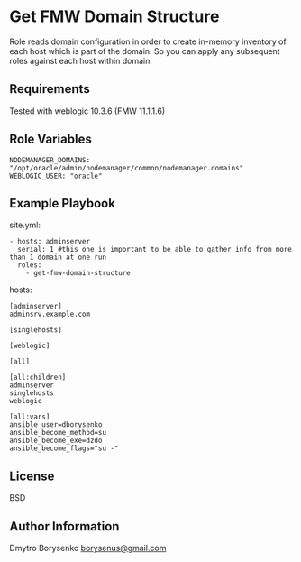Get FMW Domain Structure
=========


Role reads domain configuration in order to create in-memory inventory of each host which is part of the domain. So you can apply any subsequent roles against each host within domain. 

Requirements
------------

Tested with weblogic 10.3.6 (FMW 11.1.1.6) 

Role Variables
--------------

    
    NODEMANAGER_DOMAINS: "/opt/oracle/admin/nodemanager/common/nodemanager.domains"
    WEBLOGIC_USER: "oracle"
    
        

Example Playbook
----------------



site.yml:
    
    - hosts: adminserver
      serial: 1 #this one is important to be able to gather info from more than 1 domain at one run
      roles:
        - get-fmw-domain-structure


hosts:
    
    
    [adminserver]
    adminsrv.example.com
    
    [singlehosts]
    
    [weblogic]
    
    [all]
    
    [all:children]
    adminserver
    singlehosts
    weblogic
    
    [all:vars]
    ansible_user=dborysenko
    ansible_become_method=su
    ansible_become_exe=dzdo
    ansible_become_flags="su -"    
     
    
    

License
-------

BSD

Author Information
------------------

Dmytro Borysenko borysenus@gmail.com
